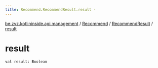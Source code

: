 ```yaml
---
title: Recommend.RecommendResult.result - 
---
```


[be.zvz.kotlininside.api.management](../../index.html) / [Recommend](../index.html) / [RecommendResult](index.html) / [result](./result.html)

# result

`val result: Boolean`